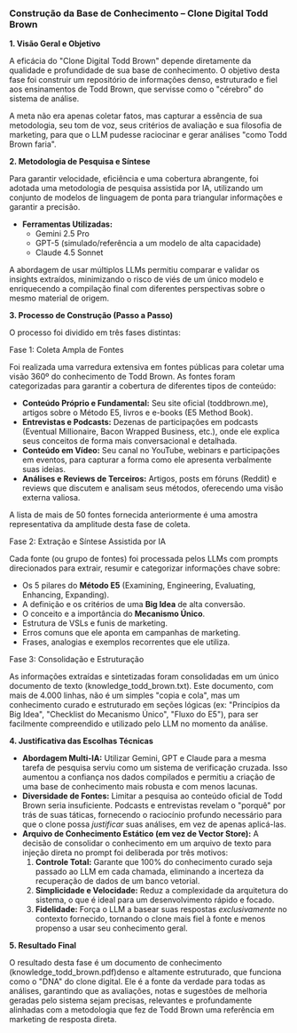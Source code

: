 ### **Construção da Base de Conhecimento – Clone Digital Todd Brown**

**1\. Visão Geral e Objetivo**

A eficácia do "Clone Digital Todd Brown" depende diretamente da qualidade e profundidade de sua base de conhecimento. O objetivo desta fase foi construir um repositório de informações denso, estruturado e fiel aos ensinamentos de Todd Brown, que servisse como o "cérebro" do sistema de análise.

A meta não era apenas coletar fatos, mas capturar a essência de sua metodologia, seu tom de voz, seus critérios de avaliação e sua filosofia de marketing, para que o LLM pudesse raciocinar e gerar análises "como Todd Brown faria".

**2\. Metodologia de Pesquisa e Síntese**

Para garantir velocidade, eficiência e uma cobertura abrangente, foi adotada uma metodologia de pesquisa assistida por IA, utilizando um conjunto de modelos de linguagem de ponta para triangular informações e garantir a precisão.

* **Ferramentas Utilizadas:**  
  * Gemini 2.5 Pro  
  * GPT-5 (simulado/referência a um modelo de alta capacidade)  
  * Claude 4.5 Sonnet

A abordagem de usar múltiplos LLMs permitiu comparar e validar os insights extraídos, minimizando o risco de viés de um único modelo e enriquecendo a compilação final com diferentes perspectivas sobre o mesmo material de origem.

**3\. Processo de Construção (Passo a Passo)**

O processo foi dividido em três fases distintas:

Fase 1: Coleta Ampla de Fontes

Foi realizada uma varredura extensiva em fontes públicas para coletar uma visão 360º do conhecimento de Todd Brown. As fontes foram categorizadas para garantir a cobertura de diferentes tipos de conteúdo:

* **Conteúdo Próprio e Fundamental:** Seu site oficial (toddbrown.me), artigos sobre o Método E5, livros e e-books (E5 Method Book).  
* **Entrevistas e Podcasts:** Dezenas de participações em podcasts (Eventual Millionaire, Bacon Wrapped Business, etc.), onde ele explica seus conceitos de forma mais conversacional e detalhada.  
* **Conteúdo em Vídeo:** Seu canal no YouTube, webinars e participações em eventos, para capturar a forma como ele apresenta verbalmente suas ideias.  
* **Análises e Reviews de Terceiros:** Artigos, posts em fóruns (Reddit) e reviews que discutem e analisam seus métodos, oferecendo uma visão externa valiosa.

A lista de mais de 50 fontes fornecida anteriormente é uma amostra representativa da amplitude desta fase de coleta.

Fase 2: Extração e Síntese Assistida por IA

Cada fonte (ou grupo de fontes) foi processada pelos LLMs com prompts direcionados para extrair, resumir e categorizar informações chave sobre:

* Os 5 pilares do **Método E5** (Examining, Engineering, Evaluating, Enhancing, Expanding).  
* A definição e os critérios de uma **Big Idea** de alta conversão.  
* O conceito e a importância do **Mecanismo Único**.  
* Estrutura de VSLs e funis de marketing.  
* Erros comuns que ele aponta em campanhas de marketing.  
* Frases, analogias e exemplos recorrentes que ele utiliza.

Fase 3: Consolidação e Estruturação

As informações extraídas e sintetizadas foram consolidadas em um único documento de texto (knowledge\_todd\_brown.txt). Este documento, com mais de 4.000 linhas, não é um simples "copia e cola", mas um conhecimento curado e estruturado em seções lógicas (ex: "Princípios da Big Idea", "Checklist do Mecanismo Único", "Fluxo do E5"), para ser facilmente compreendido e utilizado pelo LLM no momento da análise.

**4\. Justificativa das Escolhas Técnicas**

* **Abordagem Multi-IA:** Utilizar Gemini, GPT e Claude para a mesma tarefa de pesquisa serviu como um sistema de verificação cruzada. Isso aumentou a confiança nos dados compilados e permitiu a criação de uma base de conhecimento mais robusta e com menos lacunas.  
* **Diversidade de Fontes:** Limitar a pesquisa ao conteúdo oficial de Todd Brown seria insuficiente. Podcasts e entrevistas revelam o "porquê" por trás de suas táticas, fornecendo o raciocínio profundo necessário para que o clone possa *justificar* suas análises, em vez de apenas aplicá-las.  
* **Arquivo de Conhecimento Estático (em vez de Vector Store):** A decisão de consolidar o conhecimento em um arquivo de texto para injeção direta no prompt foi deliberada por três motivos:  
  1. **Controle Total:** Garante que 100% do conhecimento curado seja passado ao LLM em cada chamada, eliminando a incerteza da recuperação de dados de um banco vetorial.  
  2. **Simplicidade e Velocidade:** Reduz a complexidade da arquitetura do sistema, o que é ideal para um desenvolvimento rápido e focado.  
  3. **Fidelidade:** Força o LLM a basear suas respostas *exclusivamente* no contexto fornecido, tornando o clone mais fiel à fonte e menos propenso a usar seu conhecimento geral.

**5\. Resultado Final**

O resultado desta fase é um documento de conhecimento (knowledge\_todd\_brown.pdf)denso e altamente estruturado, que funciona como o "DNA" do clone digital. Ele é a fonte da verdade para todas as análises, garantindo que as avaliações, notas e sugestões de melhoria geradas pelo sistema sejam precisas, relevantes e profundamente alinhadas com a metodologia que fez de Todd Brown uma referência em marketing de resposta direta.

